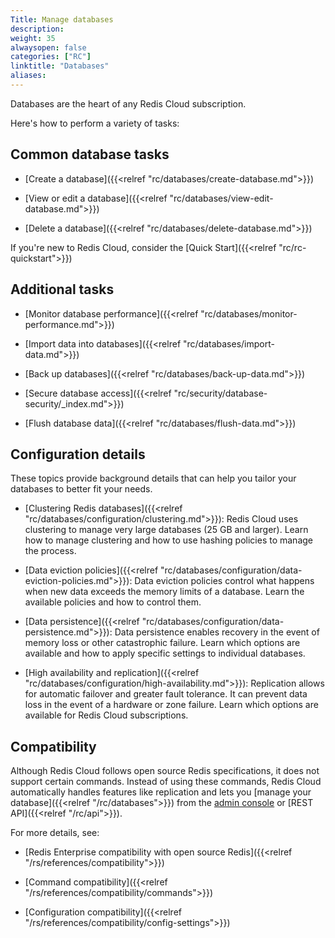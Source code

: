 ```yaml
---
Title: Manage databases
description:
weight: 35
alwaysopen: false
categories: ["RC"]
linktitle: "Databases"
aliases: 
---
```


Databases are the heart of any Redis Cloud subscription.  

Here's how to perform a variety of tasks:

## Common database tasks

- [Create a database]({{<relref "rc/databases/create-database.md">}})

- [View or edit a database]({{<relref "rc/databases/view-edit-database.md">}})

- [Delete a database]({{<relref "rc/databases/delete-database.md">}})

If you're new to Redis Cloud, consider the [Quick Start]({{<relref "rc/rc-quickstart">}})

## Additional tasks

- [Monitor database performance]({{<relref "rc/databases/monitor-performance.md">}}) 

- [Import data into databases]({{<relref "rc/databases/import-data.md">}}) 

- [Back up databases]({{<relref "rc/databases/back-up-data.md">}})

- [Secure database access]({{<relref "rc/security/database-security/_index.md">}})

- [Flush database data]({{<relref "rc/databases/flush-data.md">}})

## Configuration details

These topics provide background details that can help you tailor your databases to better fit your needs.

- [Clustering Redis databases]({{<relref "rc/databases/configuration/clustering.md">}}): Redis Cloud uses clustering to manage very large databases (25 GB and larger). Learn how to manage clustering and how to use hashing policies to manage the process.

- [Data eviction policies]({{<relref "rc/databases/configuration/data-eviction-policies.md">}}): Data eviction policies control what happens when new data exceeds the memory limits of a database. Learn the available policies and how to control them.

- [Data persistence]({{<relref "rc/databases/configuration/data-persistence.md">}}): Data persistence enables recovery in the event of memory loss or other catastrophic failure. Learn which options are available and how to apply specific settings to individual databases.

- [High availability and replication]({{<relref "rc/databases/configuration/high-availability.md">}}): Replication allows for automatic failover and greater fault tolerance. It can prevent data loss in the event of a hardware or zone failure.  Learn which options are available for Redis Cloud subscriptions.

## Compatibility

Although Redis Cloud follows open source Redis specifications, it does not support certain commands. Instead of using these commands, Redis Cloud automatically handles features like replication and lets you [manage your database]({{<relref "/rc/databases">}}) from the [admin console](https://app.redislabs.com/) or [REST API]({{<relref "/rc/api">}}).

For more details, see:

- [Redis Enterprise compatibility with open source Redis]({{<relref "/rs/references/compatibility">}})

- [Command compatibility]({{<relref "/rs/references/compatibility/commands">}})

- [Configuration compatibility]({{<relref "/rs/references/compatibility/config-settings">}})

